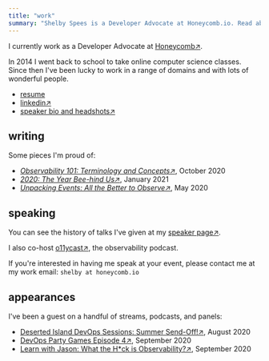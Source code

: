 ```yaml
---
title: "work"
summary: "Shelby Spees is a Developer Advocate at Honeycomb.io. Read about her work."
---
```


I currently work as a Developer Advocate at <a href="https://honeycomb.io/" target="_blank">Honeycomb↗️</a>.

In 2014 I went back to school to take online computer science classes. Since then I've been lucky to work in a range of domains and with lots of wonderful people.

- [resume](/resume/)
- [linkedin↗️](https://linkedin.com/in/shelbyspees/)
- <a href="https://speaking.shelbyspees.com/bio/" target="_blank">speaker bio and headshots↗️</a>

## writing

Some pieces I'm proud of:

- *<a href="https://www.honeycomb.io/blog/observability-101-terminology-and-concepts/" target="_blank">Observability 101: Terminology and Concepts↗️</a>*, October 2020
- *<a href="https://www.honeycomb.io/blog/2020-the-year-bee-hind-us/" target="_blank">2020: The Year Bee-hind Us↗️</a>*, January 2021
- *<a href="https://www.honeycomb.io/blog/lets-talk-events/" target="_blank">Unpacking Events: All the Better to Observe↗️</a>*, May 2020


## speaking

You can see the history of talks I've given at my <a href="https://speaking.shelbyspees.com/presentations" target="_blank">speaker page↗️</a>.

I also co-host <a href="https://o11y.fm" target="_blank">o11ycast↗️</a>, the observability podcast.

If you're interested in having me speak at your event, please contact me at my work email: `shelby at honeycomb.io`

## appearances

I've been a guest on a handful of streams, podcasts, and panels:

- <a href="https://youtu.be/M8fvclawhLE?t=4590" target="_blank">Deserted Island DevOps Sessions: Summer Send-Off!↗️</a>, August 2020
- <a href="https://devopspartygames.com/posts/Episode-4/" target="_blank">DevOps Party Games Episode 4↗️</a>, September 2020
- <a href="https://www.learnwithjason.dev/what-the-h-ck-is-observability" target="_blank">Learn with Jason: What the H*ck is Observability?↗️</a>, September 2020
